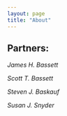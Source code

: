 ```yaml
---
layout: page
title: "About"
---
```

<h2>Partners:</h2>
<p>
<em>James H. Bassett</em>
</p>
<p>
<em>Scott T. Bassett</em>
</p>
<p>
<em>Steven J. Baskauf</em>
</p>
<p>
<em>Susan J. Snyder</em>
</p>


